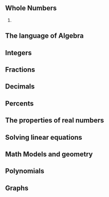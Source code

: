 ## Whole Numbers
1. 
## The language of Algebra

## Integers

## Fractions

## Decimals

## Percents

## The properties of real numbers

## Solving linear equations

## Math Models and geometry

## Polynomials

## Graphs
